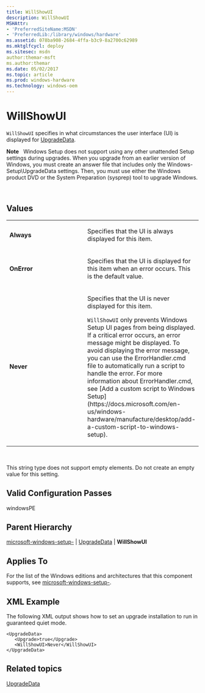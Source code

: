 ```yaml
---
title: WillShowUI
description: WillShowUI
MSHAttr:
- 'PreferredSiteName:MSDN'
- 'PreferredLib:/library/windows/hardware'
ms.assetid: 078ba908-2684-4ffa-b3c9-8a2700c62989
ms.mktglfcycl: deploy
ms.sitesec: msdn
author:themar-msft
ms.author:themar
ms.date: 05/02/2017
ms.topic: article
ms.prod: windows-hardware
ms.technology: windows-oem
---
```


# WillShowUI


`WillShowUI` specifies in what circumstances the user interface (UI) is displayed for [UpgradeData](microsoft-windows-setup-upgradedata.md).

**Note**  
Windows Setup does not support using any other unattended Setup settings during upgrades. When you upgrade from an earlier version of Windows, you must create an answer file that includes only the Windows-Setup\\UpgradeData settings. Then, you must use either the Windows product DVD or the System Preparation (sysprep) tool to upgrade Windows.

 

## Values


<table>
<colgroup>
<col width="50%" />
<col width="50%" />
</colgroup>
<tbody>
<tr class="odd">
<td><p><strong>Always</strong></p></td>
<td><p>Specifies that the UI is always displayed for this item.</p></td>
</tr>
<tr class="even">
<td><p><strong>OnError</strong></p></td>
<td><p>Specifies that the UI is displayed for this item when an error occurs. This is the default value.</p></td>
</tr>
<tr class="odd">
<td><p><strong>Never</strong></p></td>
<td><p>Specifies that the UI is never displayed for this item.</p>
<p><code>WillShowUI</code> only prevents Windows Setup UI pages from being displayed. If a critical error occurs, an error message might be displayed. To avoid displaying the error message, you can use the ErrorHandler.cmd file to automatically run a script to handle the error. For more information about ErrorHandler.cmd, see [Add a custom script to Windows Setup](https://docs.microsoft.com/en-us/windows-hardware/manufacture/desktop/add-a-custom-script-to-windows-setup).</p></td>
</tr>
</tbody>
</table>

 

This string type does not support empty elements. Do not create an empty value for this setting.

## Valid Configuration Passes


windowsPE

## Parent Hierarchy


[microsoft-windows-setup-](microsoft-windows-setup.md) | [UpgradeData](microsoft-windows-setup-upgradedata.md) | **WillShowUI**

## Applies To


For the list of the Windows editions and architectures that this component supports, see [microsoft-windows-setup-](microsoft-windows-setup.md).

## <a href="" id="xmlexample"></a>XML Example


The following XML output shows how to set an upgrade installation to run in guaranteed quiet mode.

```
<UpgradeData>
   <Upgrade>true</Upgrade>
   <WillShowUI>Never</WillShowUI>
</UpgradeData>
```

## Related topics


[UpgradeData](microsoft-windows-setup-upgradedata.md)

 

 







